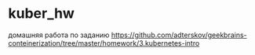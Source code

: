 # kuber_hw
домашняя работа по заданию https://github.com/adterskov/geekbrains-conteinerization/tree/master/homework/3.kubernetes-intro
